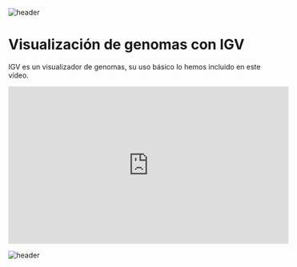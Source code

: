 
![header](/Tutoriales-IFC/assets/header.png)

# Visualización de genomas con IGV

IGV es un visualizador de genomas, su uso básico lo hemos incluido en este vídeo.

<iframe width="560" height="315" src="https://www.youtube.com/watch?v=2xvmZwnsJ1A" frameborder="0" allow="accelerometer; autoplay; clipboard-write; encrypted-media; gyroscope; picture-in-picture" allowfullscreen></iframe>

![header](/Tutoriales-IFC/assets/header.png)

